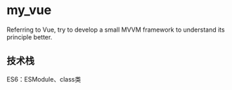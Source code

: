 # my_vue
Referring to Vue, try to develop a small MVVM framework to understand its principle better.

## 技术栈
ES6：ESModule、class类
